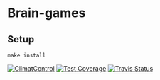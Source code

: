 # Brain-games

## Setup
`make install`

[![ClimatControl](https://api.codeclimate.com/v1/badges/92a4e9794aa9112537ed/maintainability)](https://codeclimate.com/github/Yorickov/brain-games/maintainability)
[![Test Coverage](https://api.codeclimate.com/v1/badges/92a4e9794aa9112537ed/test_coverage)](https://codeclimate.com/github/Yorickov/brain-games/test_coverage)
[![Travis Status](https://travis-ci.org/Yorickov/brain-games.svg?branch=master)](https://travis-ci.org/Yorickov/brain-games)
